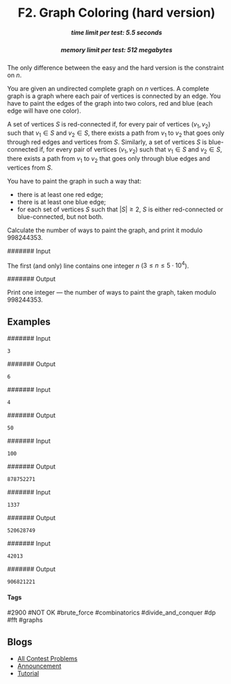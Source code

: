 <h1 style='text-align: center;'> F2. Graph Coloring (hard version)</h1>

<h5 style='text-align: center;'>time limit per test: 5.5 seconds</h5>
<h5 style='text-align: center;'>memory limit per test: 512 megabytes</h5>

The only difference between the easy and the hard version is the constraint on $n$.

You are given an undirected complete graph on $n$ vertices. A complete graph is a graph where each pair of vertices is connected by an edge. You have to paint the edges of the graph into two colors, red and blue (each edge will have one color).

A set of vertices $S$ is red-connected if, for every pair of vertices $(v_1, v_2)$ such that $v_1 \in S$ and $v_2 \in S$, there exists a path from $v_1$ to $v_2$ that goes only through red edges and vertices from $S$. Similarly, a set of vertices $S$ is blue-connected if, for every pair of vertices $(v_1, v_2)$ such that $v_1 \in S$ and $v_2 \in S$, there exists a path from $v_1$ to $v_2$ that goes only through blue edges and vertices from $S$.

You have to paint the graph in such a way that:

* there is at least one red edge;
* there is at least one blue edge;
* for each set of vertices $S$ such that $|S| \ge 2$, $S$ is either red-connected or blue-connected, but not both.

Calculate the number of ways to paint the graph, and print it modulo $998244353$.

####### Input

The first (and only) line contains one integer $n$ ($3 \le n \le 5 \cdot 10^4$).

####### Output

Print one integer — the number of ways to paint the graph, taken modulo $998244353$.

## Examples

####### Input


```text
3
```
####### Output


```text
6
```
####### Input


```text
4
```
####### Output


```text
50
```
####### Input


```text
100
```
####### Output


```text
878752271
```
####### Input


```text
1337
```
####### Output


```text
520628749
```
####### Input


```text
42013
```
####### Output


```text
906821221
```


#### Tags 

#2900 #NOT OK #brute_force #combinatorics #divide_and_conquer #dp #fft #graphs 

## Blogs
- [All Contest Problems](../Educational_Codeforces_Round_142_(Rated_for_Div._2).md)
- [Announcement](../blogs/Announcement.md)
- [Tutorial](../blogs/Tutorial.md)
